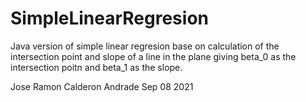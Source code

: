 # SimpleLinearRegresion
Java version of simple linear regresion base on calculation of
the intersection point and slope of a line in the plane giving
beta_0 as the intersection poitn and beta_1 as the slope.

Jose Ramon Calderon Andrade Sep 08 2021
